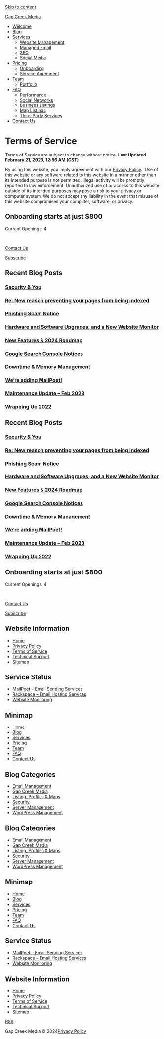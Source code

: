 [Skip to content](#content)

[Gap Creek Media](https://gapcreekmedia.com/)

* [Welcome](https://gapcreekmedia.com/)
* [Blog](https://gapcreekmedia.com/blog/)
* [Services](https://gapcreekmedia.com/service-scope/)
    * [Website Management](https://gapcreekmedia.com/service-scope/website-management/)
    * [Managed Email](https://gapcreekmedia.com/service-scope/managed-email/)
    * [SEO](https://gapcreekmedia.com/service-scope/search-engine-optimization/)
    * [Social Media](https://gapcreekmedia.com/service-scope/social-media-management/)
* [Pricing](https://gapcreekmedia.com/pricing/)
    * [Onboarding](https://gapcreekmedia.com/pricing/onboarding/)
    * [Service Agreement](https://gapcreekmedia.com/pricing/service-agreement/)
* [Team](https://gapcreekmedia.com/your-team/)
    * [Portfolio](https://gapcreekmedia.com/your-team/portfolio/)
* [FAQ](https://gapcreekmedia.com/frequently-asked-questions/)
    * [Performance](https://gapcreekmedia.com/frequently-asked-questions/performance/)
    * [Social Networks](https://gapcreekmedia.com/frequently-asked-questions/social-networks/)
    * [Business Listings](https://gapcreekmedia.com/frequently-asked-questions/business-listings/)
    * [Map Listings](https://gapcreekmedia.com/frequently-asked-questions/map-listings/)
    * [Third-Party Services](https://gapcreekmedia.com/frequently-asked-questions/third-party-services/)
* [Contact Us](https://gapcreekmedia.com/contact-us/)

Terms of Service
================

Terms of Service are subject to change without notice. **Last Updated February 21, 2023, 12:56 AM (CST)**

By using this website, you imply agreement with our [Privacy Policy](https://gapcreekmedia.com/website-information/privacy-policy/).  Use of this website or any software related to this website in a manner other than its intended purpose is not permitted. Illegal activity will be promptly reported to law enforcement. Unauthorized use of or access to this website outside of its intended purposes may pose a risk to your privacy or computer system. We do not accept any liability in the event that misuse of this website compromises your computer, software, or privacy.

Onboarding starts at just $800
------------------------------

Current Openings: 4

 [](https://gapcreekmedia.com/pricing/onboarding/)

[](https://facebook.com/gapcreekmedia "Gap Creek Media on Facebook")[](https://www.instagram.com/gapcreekmedia/ "Gap Creek Media on Instagram")[](https://www.pinterest.com/gapcreekmedia/ "Gap Creek Media on Pinterest")[](https://www.youtube.com/channel/UCVO5M67Y4cK5Fm3FpUYyBag "Gap Creek Media on YouTube")

[Contact Us](https://gapcreekmedia.com/contact-us/ "Call now for Web Presence Management & Consulting services")

[Subscribe](https://gapcreekmedia.com/manage-email-subscription/subscribe/ "Subscribe to our Newsletter")

Recent Blog Posts
-----------------

[](# "Next")[](# "Previous")

[](https://gapcreekmedia.com/security/security-you/)

### [Security & You](https://gapcreekmedia.com/security/security-you/)

[](https://gapcreekmedia.com/wordpress-management/re-new-reason-preventing-your-pages-from-being-indexed/)

### [Re: New reason preventing your pages from being indexed](https://gapcreekmedia.com/wordpress-management/re-new-reason-preventing-your-pages-from-being-indexed/)

[](https://gapcreekmedia.com/security/phishing-scam-notice/)

### [Phishing Scam Notice](https://gapcreekmedia.com/security/phishing-scam-notice/)

[](https://gapcreekmedia.com/server-management/hardware-and-software-upgrades-and-a-new-website-monitor/)

### [Hardware and Software Upgrades, and a New Website Monitor](https://gapcreekmedia.com/server-management/hardware-and-software-upgrades-and-a-new-website-monitor/)

[](https://gapcreekmedia.com/gap-creek-media/new-features-2024-roadmap/)

### [New Features & 2024 Roadmap](https://gapcreekmedia.com/gap-creek-media/new-features-2024-roadmap/)

[](https://gapcreekmedia.com/gap-creek-media/google-search-console-notices/)

### [Google Search Console Notices](https://gapcreekmedia.com/gap-creek-media/google-search-console-notices/)

[](https://gapcreekmedia.com/server-management/downtime-memory-management/)

### [Downtime & Memory Management](https://gapcreekmedia.com/server-management/downtime-memory-management/)

[](https://gapcreekmedia.com/wordpress-management/were-adding-mailpoet/)

### [We’re adding MailPoet!](https://gapcreekmedia.com/wordpress-management/were-adding-mailpoet/)

[](https://gapcreekmedia.com/gap-creek-media/maintenance-update-feb-2023/)

### [Maintenance Update – Feb 2023](https://gapcreekmedia.com/gap-creek-media/maintenance-update-feb-2023/)

[](https://gapcreekmedia.com/gap-creek-media/wrapping-up-2022/)

### [Wrapping Up 2022](https://gapcreekmedia.com/gap-creek-media/wrapping-up-2022/)

Recent Blog Posts
-----------------

[](# "Next")[](# "Previous")

[](https://gapcreekmedia.com/security/security-you/)

### [Security & You](https://gapcreekmedia.com/security/security-you/)

[](https://gapcreekmedia.com/wordpress-management/re-new-reason-preventing-your-pages-from-being-indexed/)

### [Re: New reason preventing your pages from being indexed](https://gapcreekmedia.com/wordpress-management/re-new-reason-preventing-your-pages-from-being-indexed/)

[](https://gapcreekmedia.com/security/phishing-scam-notice/)

### [Phishing Scam Notice](https://gapcreekmedia.com/security/phishing-scam-notice/)

[](https://gapcreekmedia.com/server-management/hardware-and-software-upgrades-and-a-new-website-monitor/)

### [Hardware and Software Upgrades, and a New Website Monitor](https://gapcreekmedia.com/server-management/hardware-and-software-upgrades-and-a-new-website-monitor/)

[](https://gapcreekmedia.com/gap-creek-media/new-features-2024-roadmap/)

### [New Features & 2024 Roadmap](https://gapcreekmedia.com/gap-creek-media/new-features-2024-roadmap/)

[](https://gapcreekmedia.com/gap-creek-media/google-search-console-notices/)

### [Google Search Console Notices](https://gapcreekmedia.com/gap-creek-media/google-search-console-notices/)

[](https://gapcreekmedia.com/server-management/downtime-memory-management/)

### [Downtime & Memory Management](https://gapcreekmedia.com/server-management/downtime-memory-management/)

[](https://gapcreekmedia.com/wordpress-management/were-adding-mailpoet/)

### [We’re adding MailPoet!](https://gapcreekmedia.com/wordpress-management/were-adding-mailpoet/)

[](https://gapcreekmedia.com/gap-creek-media/maintenance-update-feb-2023/)

### [Maintenance Update – Feb 2023](https://gapcreekmedia.com/gap-creek-media/maintenance-update-feb-2023/)

[](https://gapcreekmedia.com/gap-creek-media/wrapping-up-2022/)

### [Wrapping Up 2022](https://gapcreekmedia.com/gap-creek-media/wrapping-up-2022/)

Onboarding starts at just $800
------------------------------

Current Openings: 4

 [](https://gapcreekmedia.com/pricing/onboarding/)

[](https://facebook.com/gapcreekmedia "Gap Creek Media on Facebook")[](https://www.pinterest.com/gapcreekmedia/ "Gap Creek Media on Pinterest")[](https://www.instagram.com/gapcreekmedia/ "Gap Creek Media on Instagram")[](https://www.youtube.com/channel/UCVO5M67Y4cK5Fm3FpUYyBag "Gap Creek Media on YouTube")

[Contact Us](https://gapcreekmedia.com/contact-us/ "Call now for Web Presence Management & Consulting services")

[Subscribe](https://gapcreekmedia.com/manage-email-subscription/subscribe/ "Subscribe to our Newsletter")

Website Information
-------------------

* [Home](https://gapcreekmedia.com/)
* [Privacy Policy](https://gapcreekmedia.com/website-information/privacy-policy/)
* [Terms of Service](https://gapcreekmedia.com/website-information/terms-of-service/)
* [Technical Support](https://gapcreekmedia.com/website-information/technical-support/)
* [Sitemap](https://gapcreekmedia.com/website-information/sitemap/)

Service Status
--------------

* [MailPoet – Email Sending Services](https://status.mailpoet.com/)
* [Rackspace – Email Hosting Services](https://status.apps.rackspace.com/)
* [Website Monitoring](https://status.gapcreekmedia.com/)

Minimap
-------

* [Home](https://gapcreekmedia.com/)
* [Blog](https://gapcreekmedia.com/blog/)
* [Services](https://gapcreekmedia.com/service-scope/)
* [Pricing](https://gapcreekmedia.com/pricing/)
* [Team](https://gapcreekmedia.com/your-team/)
* [FAQ](https://gapcreekmedia.com/frequently-asked-questions/)
* [Contact Us](https://gapcreekmedia.com/contact-us/)

Blog Categories
---------------

* [Email Management](https://gapcreekmedia.com/category/email-management/)
* [Gap Creek Media](https://gapcreekmedia.com/category/gap-creek-media/)
* [Listing, Profiles & Maps](https://gapcreekmedia.com/category/listings-profiles-maps/)
* [Security](https://gapcreekmedia.com/category/security/)
* [Server Management](https://gapcreekmedia.com/category/server-management/)
* [WordPress Management](https://gapcreekmedia.com/category/wordpress-management/)

Blog Categories
---------------

* [Email Management](https://gapcreekmedia.com/category/email-management/)
* [Gap Creek Media](https://gapcreekmedia.com/category/gap-creek-media/)
* [Listing, Profiles & Maps](https://gapcreekmedia.com/category/listings-profiles-maps/)
* [Security](https://gapcreekmedia.com/category/security/)
* [Server Management](https://gapcreekmedia.com/category/server-management/)
* [WordPress Management](https://gapcreekmedia.com/category/wordpress-management/)

Minimap
-------

* [Home](https://gapcreekmedia.com/)
* [Blog](https://gapcreekmedia.com/blog/)
* [Services](https://gapcreekmedia.com/service-scope/)
* [Pricing](https://gapcreekmedia.com/pricing/)
* [Team](https://gapcreekmedia.com/your-team/)
* [FAQ](https://gapcreekmedia.com/frequently-asked-questions/)
* [Contact Us](https://gapcreekmedia.com/contact-us/)

Service Status
--------------

* [MailPoet – Email Sending Services](https://status.mailpoet.com/)
* [Rackspace – Email Hosting Services](https://status.apps.rackspace.com/)
* [Website Monitoring](https://status.gapcreekmedia.com/)

Website Information
-------------------

* [Home](https://gapcreekmedia.com/)
* [Privacy Policy](https://gapcreekmedia.com/website-information/privacy-policy/)
* [Terms of Service](https://gapcreekmedia.com/website-information/terms-of-service/)
* [Technical Support](https://gapcreekmedia.com/website-information/technical-support/)
* [Sitemap](https://gapcreekmedia.com/website-information/sitemap/)

[RSS](https://gapcreekmedia.com/feed "RSS Feed")

Gap Creek Media © 2024[Privacy Policy](https://gapcreekmedia.com/website-information/privacy-policy/)